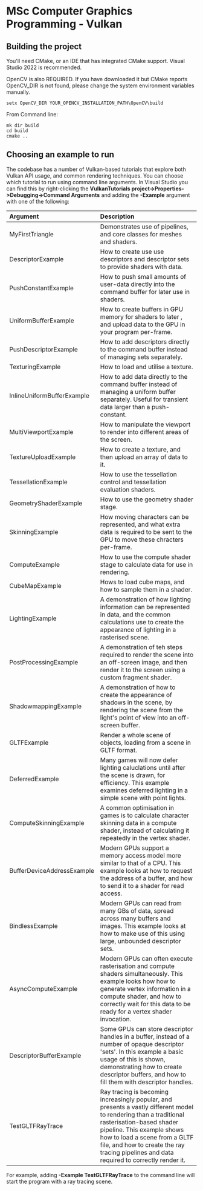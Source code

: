 # MSc Computer Graphics Programming - Vulkan

## Building the project

You'll need CMake, or an IDE that has integrated CMake support. Visual Studio 2022 is recommended. 

OpenCV is also REQUIRED. If you have downloaded it but CMake reports OpenCV_DIR is not found, please change the system environment variables manually.
```
setx OpenCV_DIR YOUR_OPENCV_INSTALLATION_PATH\OpenCV\build
```

From Command line:
```
mk dir build
cd build
cmake ..
```

## Choosing an example to run
The codebase has a number of Vulkan-based tutorials that explore both Vulkan API usage, and common rendering techniques. You can choose which tutorial to run using command line arguments. In Visual Studio you can find this by right-clicking the __VulkanTutorials project->Properties->Debugging->Command Arguments__ and adding the __-Example__ argument with one of the following:


| Argument              | Description |
| :---------------- | :------ |
| MyFirstTriangle        |   Demonstrates use of pipelines, and core classes for meshes and shaders.    |
| DescriptorExample           |   How to create use use descriptors and descriptor sets to provide shaders with data.   |
| PushConstantExample    |  How to push small amounts of user-data directly into the command buffer for later use in shaders.    |
| UniformBufferExample |  How to create buffers in GPU memory for shaders to later , and upload data to the GPU in your program per-frame.   |
| PushDescriptorExample |  How to add descriptors directly to the command buffer instead of managing sets separately.   |
| TexturingExample |  How to load and utilise a texture.   |
| InlineUniformBufferExample |  How to add data directly to the command buffer instead of managing a uniform buffer separately. Useful for transient data larger than a push-constant. |
| MultiViewportExample |  How to manipulate the viewport to render into different areas of the screen.   |
| TextureUploadExample |  How to create a texture, and then upload an array of data to it.   |
| TessellationExample |  How to use the tessellation control and tessellation evaluation shaders.    |
| GeometryShaderExample |  How to use the geometry shader stage.    |
| SkinningExample |  How moving characters can be represented, and what extra data is required to be sent to the GPU to move these chracters per-frame.   |
| ComputeExample |  How to use the compute shader stage to calculate data for use in rendering.   |
| CubeMapExample |  Hows to load cube maps, and how to sample them in a shader.   |
| LightingExample |  A demonstration of how lighting information can be represented in data, and the common calculations use to create the appearance of lighting in a rasterised scene.   |
| PostProcessingExample |  A demonstration of teh steps required to render the scene into an off-screen image, and then render it to the screen using a custom fragment shader.   |
| ShadowmappingExample |  A demonstration of how to create the appearance of shadows in the scene, by rendering the scene from the light's point of view into an off-screen buffer.   |
| GLTFExample |  Render a whole scene of objects, loading from a scene in GLTF format.   |
| DeferredExample |  Many games will now defer lighting caluclations until after the scene is drawn, for efficiency. This example examines deferred lighting in a simple scene with point lights.   |
| ComputeSkinningExample |  A common optimisation in games is to calculate character skinning data in a compute shader, instead of calculating it repeatedly in the vertex shader.   |
| BufferDeviceAddressExample |  Modern GPUs support a memory access model more similar to that of a CPU. This example looks at how to request the address of a buffer, and how to send it to a shader for read access.   |
| BindlessExample |  Modern GPUs can read from many GBs of data, spread across many buffers and images. This example looks at how to make use of this using large, unbounded descriptor sets.   |
| AsyncComputeExample |  Modern GPUs can often execute rasterisation and compute shaders simultaneously. This example looks how how to generate vertex information in a compute shader, and how to correctly wait for this data to be ready for a vertex shader invocation.   |
| DescriptorBufferExample |  Some GPUs can store descriptor handles in a buffer, instead of a number of opaque descriptor 'sets'. In this example a basic usage of this is shown, demonstrating how to create descriptor buffers, and how to fill them with descriptor handles.   |
| TestGLTFRayTrace |  Ray tracing is becoming increasingly popular, and presents a vastly different model to rendering than a traditional rasterisation-based shader pipeline. This example shows how to load a scene from a GLTF file, and how to create the ray tracing pipelines and data required to correctly render it.   |


For example, adding __-Example TestGLTFRayTrace__ to the command line will start the program with a ray tracing scene.